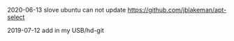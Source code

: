 2020-06-13
    slove ubuntu can not update
    https://github.com/jblakeman/apt-select
    
2019-07-12
    add in my USB/hd-git
